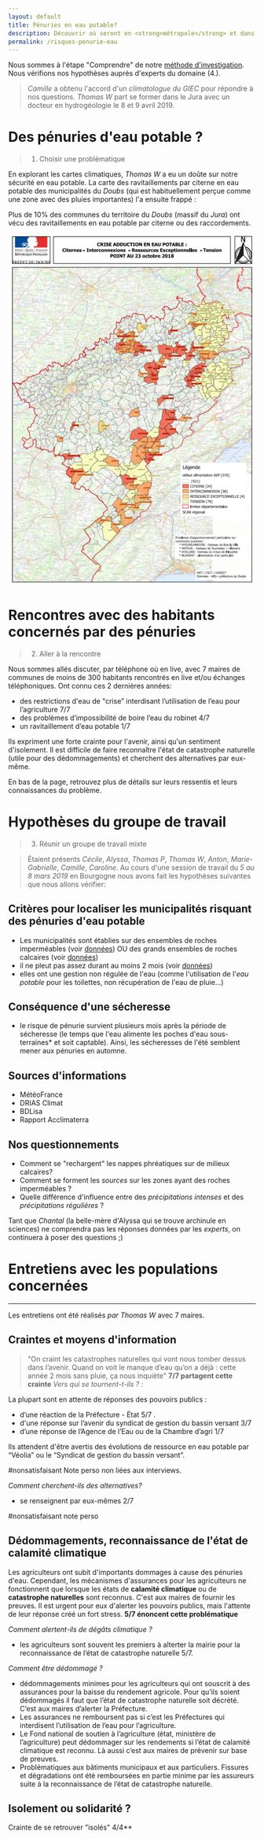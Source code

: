 ```yaml
---
layout: default
title: Pénuries en eau potable?
description: Découvrir où seront en <strong>métropole</strong> et dans les <strong>outre-mer</strong> les zones risquant des pénuries en eau potable.
permalink: /risques-penurie-eau
---
```


Nous sommes à l'étape "Comprendre" de notre [méthode d'investigation](../methode). Nous vérifions nos hypothèses auprès d'experts du domaine (4.). 
>*Camille* a obtenu l'accord d'un *climatologue du GIEC* pour répondre à nos questions. *Thomas W* part se former dans le Jura avec un docteur en hydrogéologie le 8 et 9 avril 2019.

# Des pénuries d'eau potable ?  
> 1. Choisir une problématique

En explorant les cartes climatiques, *Thomas W* a eu un doûte sur notre sécurité en eau potable. La carte des ravitaillements par citerne en eau potable des municipalités du *Doubs* (qui est habituellement perçue comme une zone avec des pluies importantes) l'a ensuite frappé :  

Plus de 10% des communes du territoire du *Doubs* (massif du *Jura*) ont vécu des ravitaillements en eau potable par citerne ou des raccordements. 

![Pénuries dans le Doubs](../pages/images/cartepenuries.png)

# Rencontres avec des habitants concernés par des pénuries 
> 2. Aller à la rencontre

Nous sommes allés discuter, par téléphone où en live, avec 7 maires de communes de moins de 300 habitants rencontrés en live et/ou échanges téléphoniques. Ont connu ces 2 dernières années:

- des restrictions d'eau de "crise” interdisant l’utilisation de l’eau pour l’agriculture  7/7
- des problèmes d’impossibilité de boire l’eau du robinet  4/7
- un ravitaillement d’eau potable 1/7

Ils expriment une forte crainte pour l'avenir, ainsi qu'un sentiment d'isolement. Il est difficile de faire reconnaître l'état de catastrophe naturelle (utile pour des dédommagements) et cherchent des alternatives par eux-même. 

En bas de la page, retrouvez plus de détails sur leurs ressentis et leurs connaissances du problème. 

# Hypothèses du groupe de travail
>3. Réunir un groupe de travail mixte

>Étaient présents *Cécile*, *Alyssa*, *Thomas P*, *Thomas W*, *Anton*, *Marie-Gabrielle*, *Camille*, *Caroline*.
Au cours d'une session de travail du *5 au 8 mars 2019* en Bourgogne nous avons fait les hypothèses suivantes que nous allons vérifier: 

## Critères pour localiser les municipalités risquant des pénuries d'eau potable

* Les municipalités sont établies sur des ensembles de roches imperméables (voir [données](../donnees)) OU des grands ensembles de roches calcaires (voir [données](../donnees)) 
* il ne pleut pas assez durant au moins 2 mois (voir [données](../donnees))
* elles ont une gestion non régulée de l'eau (comme l'utilisation de l'*eau potable* pour les toilettes, non récupération de l'eau de pluie...)

## Conséquence d'une sécheresse

* le risque de pénurie survient plusieurs mois après la période de sécheresse (le temps que l'eau alimente les poches d'eau sous-terraines* et soit captable). Ainsi, les sécheresses de l'été semblent mener aux pénuries en automne.

## Sources d'informations

* MétéoFrance
* DRIAS Climat
* BDLisa
* Rapport Acclimaterra

## Nos questionnements

* Comment se "rechargent" les nappes phréatiques sur de milieux calcaires?
* Comment se forment les *sources* sur les zones ayant des roches imperméables ? 
* Quelle différence d'influence entre des *précipitations intenses* et des *précipitations régulières* ? 

Tant que *Chantal* (la belle-mère d'Alyssa qui se trouve archinule en sciences) ne comprendra pas les réponses données par les *experts*, on continuera à poser des questions ;) 


# Entretiens avec les populations concernées
---
Les entretiens ont été réalisés *par Thomas W* avec 7 maires. 

## Craintes et moyens d'information
> "On craint les catastrophes naturelles qui vont nous tomber dessus dans l’avenir. Quand on voit le manque d’eau qu’on a déjà : cette année 2 mois sans pluie, ça nous inquiète"
**7/7 partagent cette crainte** 
*Vers qui se tournent-t-ils ? :* 

La plupart sont en attente de réponses des pouvoirs publics  :
* d’une réaction de la Préfecture - État  5/7 .
* d'une réponse sur l’avenir du syndicat de gestion du bassin versant 3/7
* d’une réponse de l’Agence de l’Eau ou de la Chambre d’agri 1/7

Ils attendent d'être avertis des évolutions de ressource en eau potable par “Véolia”  ou le “Syndicat de gestion du bassin versant”.

#nonsatisfaisant Note perso non liées aux interviews.

*Comment cherchent-ils des alternatives?*
* se renseignent par eux-mêmes 2/7 

#nonsatisfaisant note perso

## Dédommagements, reconnaissance de l'état de calamité climatique
Les agriculteurs ont subit d'importants dommages à cause des pénuries d'eau. Cependant, les mécanismes d'assurances pour les agriculteurs ne fonctionnent que lorsque les états de **calamité climatique** ou de **catastrophe naturelles** sont reconnus. C'est aux maires de fournir les preuves. Il est urgent pour eux d'alerter les pouvoirs publics, mais l'attente de leur réponse créé un fort stress. 
**5/7 énoncent cette problématique**

*Comment alertent-ils de dégâts climatique ?*
* les agriculteurs sont souvent les premiers à alterter la mairie pour la reconnaissance de l’état de catastrophe naturelle 5/7. 

*Comment être dédommagé ?*
* dédommagements minimes pour les agriculteurs qui ont souscrit à des assurances pour la baisse du rendement agricole. Pour qu’ils soient dédommagés il faut que l’état de catastrophe naturelle soit décrété. C’est aux maires d’alerter la Préfecture. 
* Les assurances ne remboursent pas si c’est les Préfectures qui interdisent l’utilisation de l’eau pour l’agriculture. 
* Le Fond national de soutien à l’agriculture (état, ministère de l’agriculture) peut dédommager sur les rendements si l’état de calamité climatique est reconnu. Là aussi c’est aux maires de prévenir sur base de preuves.
* Problématiques aux bâtiments municipaux et aux particuliers. Fissures et dégradations ont été remboursées en partie minime par les assureurs suite à la reconnaissance de l’état de catastrophe naturelle.

## Isolement ou solidarité ? 
Crainte de se retrouver "isolés" 4/4**

